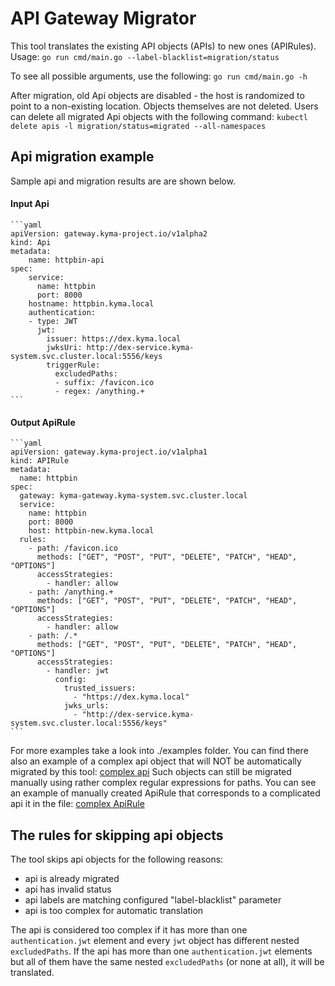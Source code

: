 # API Gateway Migrator

This tool translates the existing API objects (APIs) to new ones (APIRules).
Usage:
`go run cmd/main.go --label-blacklist=migration/status`

To see all possible arguments, use the following:
`go run cmd/main.go -h`

After migration, old Api objects are disabled - the host is randomized to point to a non-existing location.
Objects themselves are not deleted. Users can delete all migrated Api objects with the following command:
`kubectl delete apis -l migration/status=migrated --all-namespaces`

## Api migration example

Sample api and migration results are are shown below.

#### Input Api
    ```yaml
    apiVersion: gateway.kyma-project.io/v1alpha2
    kind: Api
    metadata:
        name: httpbin-api
    spec:
        service:
          name: httpbin
          port: 8000
        hostname: httpbin.kyma.local
        authentication:
        - type: JWT
          jwt:
            issuer: https://dex.kyma.local
            jwksUri: http://dex-service.kyma-system.svc.cluster.local:5556/keys
            triggerRule:
              excludedPaths:
              - suffix: /favicon.ico
              - regex: /anything.+
    ```

#### Output ApiRule
    ```yaml
    apiVersion: gateway.kyma-project.io/v1alpha1
    kind: APIRule
    metadata:
      name: httpbin
    spec:
      gateway: kyma-gateway.kyma-system.svc.cluster.local
      service:
        name: httpbin
        port: 8000
        host: httpbin-new.kyma.local
      rules:
        - path: /favicon.ico
          methods: ["GET", "POST", "PUT", "DELETE", "PATCH", "HEAD", "OPTIONS"]
          accessStrategies:
            - handler: allow
        - path: /anything.+
          methods: ["GET", "POST", "PUT", "DELETE", "PATCH", "HEAD", "OPTIONS"]
          accessStrategies:
            - handler: allow
        - path: /.*
          methods: ["GET", "POST", "PUT", "DELETE", "PATCH", "HEAD", "OPTIONS"]
          accessStrategies:
            - handler: jwt
              config:
                trusted_issuers:
                  - "https://dex.kyma.local"
                jwks_urls:
                  - "http://dex-service.kyma-system.svc.cluster.local:5556/keys"
    ```

For more examples take a look into ./examples folder.
You can find there also an example of a complex api object that will NOT be automatically migrated by this tool: [complex api](./examples/invalid.for.migration.input.yaml)
Such objects can still be migrated manually using rather complex regular expressions for paths. You can see an example of manually created ApiRule that corresponds to a complicated api it in the file: [complex ApiRule](./examples/invalid.for.migration.output.yaml)


## The rules for skipping api objects

The tool skips api objects for the following reasons:
- api is already migrated
- api has invalid status
- api labels are matching configured "label-blacklist" parameter
- api is too complex for automatic translation

The api is considered too complex if it has more than one `authentication.jwt` element and every `jwt` object has different nested `excludedPaths`.
If the api has more than one `authentication.jwt` elements but all of them have the same nested `excludedPaths` (or none at all), it will be translated.
